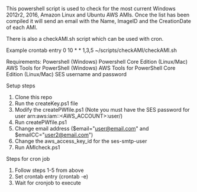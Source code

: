This powershell script is used to check for the most current Windows 2012r2, 2016, Amazon Linux and 
Ubuntu AWS AMIs. Once the list has been compiled it will send an email with the Name, ImageID and 
the CreationDate of each AMI.

There is also a checkAMI.sh script which can be used with cron.

Example crontab entry
0 10 * * 1,3,5 ~/scripts/checkAMI/checkAMI.sh

Requirements:
Powershell (Windows)
Powershell Core Edition (Linux/Mac)
AWS Tools for PowerShell (Windows)
AWS Tools for PowerShell Core Edition (Linux/Mac)
SES username and password

Setup steps
1. Clone this repo
2. Run the createKey.ps1 file
3. Modify the createPWfile.ps1 (Note you must have the SES password for user arn:aws:iam::<AWS_ACCOUNT>:user/<ses-smtp-user>)
4. Run createPWfile.ps1
5. Change email address ($email="<user@email.com>" and $emailCC="<user2@email.com>")
6. Change the aws_access_key_id for the ses-smtp-user 
6. Run AMIcheck.ps1

Steps for cron job
1. Follow steps 1-5 from above
2. Set crontab entry (crontab -e)
3. Wait for cronjob to execute